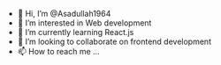 - 👋 Hi, I’m @Asadullah1964
- 👀 I’m interested in Web development
- 🌱 I’m currently learning React.js
- 💞️ I’m looking to collaborate on frontend development
- 📫 How to reach me ...

<!---
Asadullah1964/Asadullah1964 is a ✨ special ✨ repository because its `README.md` (this file) appears on your GitHub profile.
You can click the Preview link to take a look at your changes.
--->
